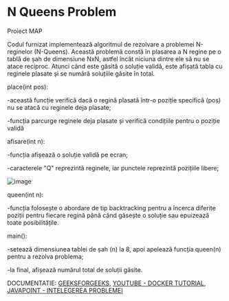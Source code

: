 # N Queens Problem
Proiect MAP


Codul furnizat implementează algoritmul de rezolvare a problemei N-reginelor (N-Queens). Această problemă constă în plasarea a N regine pe o tablă de șah de dimensiune NxN, astfel încât niciuna dintre ele să nu se atace reciproc. Atunci când este găsită o soluție validă, este afișată tabla cu reginele plasate și se numără soluțiile găsite în total.

place(int pos): 

-această funcție verifică dacă o regină plasată într-o poziție specifică (pos) nu se atacă cu reginele deja plasate; 

-funcția parcurge reginele deja plasate și verifică condițiile pentru o poziție validă

afisare(int n):

-funcția afișează o soluție validă pe ecran;

-caracterele "Q" reprezintă reginele, iar punctele reprezintă pozițiile libere;

![image](https://github.com/M04-a/Queen/assets/148650433/524b6498-5de5-4750-988d-6392e87fd0b0)



queen(int n):

-funcția folosește o abordare de tip backtracking pentru a încerca diferite poziții pentru fiecare regină până când găsește o soluție sau epuizează toate posibilitățile.

main():

-setează dimensiunea tablei de șah (n) la 8, apoi apelează funcția queen(n) pentru a rezolva problema;

-la final, afișează numărul total de soluții găsite.


DOCUMENTATIE:
[GEEKSFORGEEKS](https://www.geeksforgeeks.org/execution-of-c-program-using-docker-environment/),
[YOUTUBE - DOCKER TUTORIAL](https://www.youtube.com/watch?v=uYpeaN9sYVw&t=368s),
[JAVAPOINT - INTELEGEREA PROBLEMEI ](https://www.javatpoint.com/n-queens-problems)
